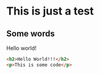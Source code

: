 # This is just a test

## Some words
Hello world!
```html
<h2>Hello World!!!</h2>
<p>This is some code</p>
```